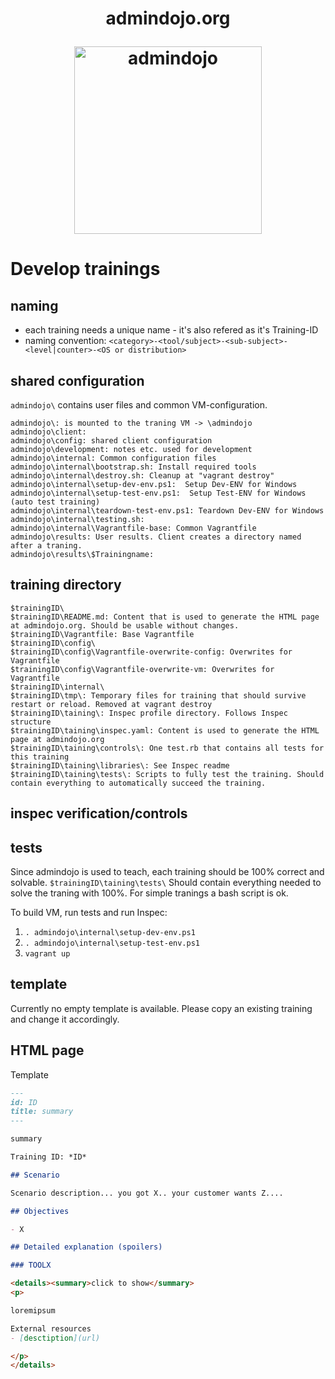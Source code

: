 <h1 align="center">
  <p align="center">admindojo.org</p>
  <a href="https://admindojo.org"><img height="300" src="https://admindojo.org/img/dojo_round.png" alt="admindojo"></a>
</h1>

# Develop trainings

## naming
- each training needs a unique name - it's also refered as it's Training-ID
- naming convention: `<category>-<tool/subject>-<sub-subject>-<level|counter>-<OS or distribution>`

## shared configuration
`admindojo\` contains user files and common VM-configuration.
````text
admindojo\: is mounted to the traning VM -> \admindojo
admindojo\client:
admindojo\config: shared client configuration
admindojo\development: notes etc. used for development
admindojo\internal: Common configuration files
admindojo\internal\bootstrap.sh: Install required tools
admindojo\internal\destroy.sh: Cleanup at "vagrant destroy"
admindojo\internal\setup-dev-env.ps1:  Setup Dev-ENV for Windows 
admindojo\internal\setup-test-env.ps1:  Setup Test-ENV for Windows (auto test training)
admindojo\internal\teardown-test-env.ps1: Teardown Dev-ENV for Windows 
admindojo\internal\testing.sh: 
admindojo\internal\Vagrantfile-base: Common Vagrantfile
admindojo\results: User results. Client creates a directory named after a traning.
admindojo\results\$Trainingname: 
````

## training directory

````text
$trainingID\
$trainingID\README.md: Content that is used to generate the HTML page at admindojo.org. Should be usable without changes.
$trainingID\Vagrantfile: Base Vagrantfile
$trainingID\config\
$trainingID\config\Vagrantfile-overwrite-config: Overwrites for Vagrantfile
$trainingID\config\Vagrantfile-overwrite-vm: Overwrites for Vagrantfile
$trainingID\internal\
$trainingID\tmp\: Temporary files for training that should survive restart or reload. Removed at vagrant destroy
$trainingID\taining\: Inspec profile directory. Follows Inspec structure
$trainingID\taining\inspec.yaml: Content is used to generate the HTML page at admindojo.org
$trainingID\taining\controls\: One test.rb that contains all tests for this training
$trainingID\taining\libraries\: See Inspec readme
$trainingID\taining\tests\: Scripts to fully test the training. Should contain everything to automatically succeed the training. 
````

## inspec verification/controls

## tests

Since admindojo is used to teach, each training should be 100% correct and solvable.
`$trainingID\taining\tests\` Should contain everything needed to solve the traning with 100%.
For simple tranings a bash script is ok.

To build VM, run tests and run Inspec:
1. `. admindojo\internal\setup-dev-env.ps1`
2. `. admindojo\internal\setup-test-env.ps1`
3. `vagrant up`

## template

Currently no empty template is available. Please copy an existing training and change it accordingly.

## HTML page

Template

````markdown
---
id: ID
title: summary
---

summary

Training ID: *ID*

## Scenario

Scenario description... you got X.. your customer wants Z....

## Objectives

- X

## Detailed explanation (spoilers)

### TOOLX

<details><summary>click to show</summary>
<p>

loremipsum

External resources
- [desctiption](url)

</p>
</details>


````
